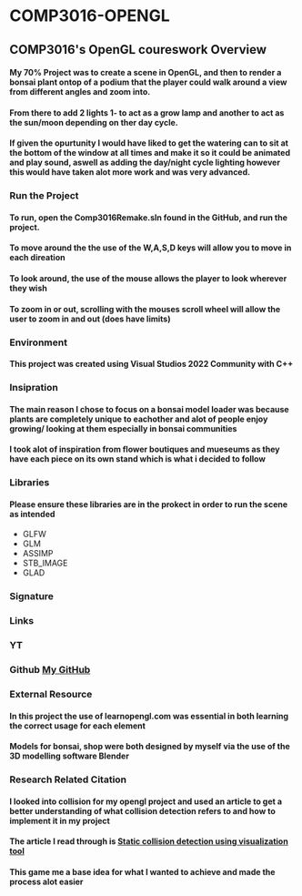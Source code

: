 # COMP3016-OPENGL
## COMP3016's OpenGL coureswork Overview
#### My 70% Project was to create a scene in OpenGL, and then to render a bonsai plant ontop of a podium that the player could walk around a view from different angles and zoom into. 
#### From there to add 2 lights 1- to act as a grow lamp and another to act as the sun/moon depending on ther day cycle. 
#### If given the opurtunity I would have liked to get the watering can to sit at the bottom of the window at all times and make it so it could be animated and play sound, aswell as adding the day/night cycle lighting however this would have taken alot more work and was very advanced.

### Run the Project
#### To run, open the Comp3016Remake.sln found in the GitHub, and run the project.

#### To move around the the use of the W,A,S,D keys will allow you to move in each direation
#### To look around, the use of the mouse allows the player to look wherever they wish
#### To zoom in or out, scrolling with the mouses scroll wheel will allow the user to zoom in and out (does have limits)

### Environment
#### This project was created using Visual Studios 2022 Community with C++

### Insipration
#### The main reason I chose to focus on a bonsai model loader was because plants are completely unique to eachother and alot of people enjoy growing/ looking at them especially in bonsai communities
#### I took alot of inspiration from flower boutiques and mueseums as they have each piece on its own stand which is what i decided to follow

### Libraries
#### Please ensure these libraries are in the prokect in order to run the scene as intended

 - GLFW
 - GLM
 - ASSIMP
 - STB_IMAGE
 - GLAD
### Signature


### Links

### YT 
### Github [My GitHub](https://github.com/WillSplaine/COMP3016-OPENGL)

### External Resource

#### In this project the use of learnopengl.com was essential in both learning the correct usage for each element 

#### Models for bonsai, shop were both designed by myself via the use of the 3D modelling software Blender

### Research Related Citation
#### I looked into collision for my opengl project and used an article to get a better understanding of what collision detection refers to and how to implement it in my project
#### The article I read through is [Static collision detection using visualization tool](https://www.sciencedirect.com/science/article/abs/pii/S2214785318322053)
#### This game me a base idea for what I wanted to achieve and made the process alot easier
